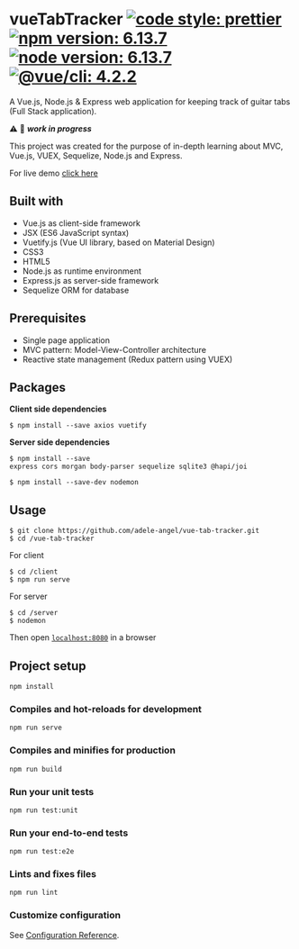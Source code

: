 # vueTabTracker [![code style: prettier](https://img.shields.io/badge/code_style-prettier-ff69b4)](https://github.com/prettier/prettier) [![npm version: 6.13.7](https://img.shields.io/badge/npm%20version-6.13.7-blue)](https://www.npmjs.com/) [![node version: 6.13.7](https://img.shields.io/badge/node%20version-13.5.0-blue)](https://nodejs.org/) [![@vue/cli: 4.2.2](https://img.shields.io/badge/@vue/cli-4.2.2-blue)](https://github.com/vuejs/vue-cli)

A Vue.js, Node.js & Express web application for keeping track of guitar tabs (Full Stack application).

:warning: :construction: _**work in progress**_

This project was created for the purpose of in-depth learning about MVC, Vue.js, VUEX, Sequelize, Node.js and Express.

For live demo [click here](https://adele-angel.github.io/vue-tab-tracker)

## Built with

-   Vue.js as client-side framework
-   JSX (ES6 JavaScript syntax)
-   Vuetify.js (Vue UI library, based on Material Design)
-   CSS3
-   HTML5
-   Node.js as runtime environment
-   Express.js as server-side framework
-   Sequelize ORM for database

## Prerequisites

-   Single page application
-   MVC pattern: Model-View-Controller architecture
-   Reactive state management (Redux pattern using VUEX)

## Packages

**Client side dependencies**

```
$ npm install --save axios vuetify
```

**Server side dependencies**

```
$ npm install --save
express cors morgan body-parser sequelize sqlite3 @hapi/joi
```

```
$ npm install --save-dev nodemon
```

## Usage

```
$ git clone https://github.com/adele-angel/vue-tab-tracker.git
$ cd /vue-tab-tracker
```

For client

```
$ cd /client
$ npm run serve
```

For server

```
$ cd /server
$ nodemon
```

Then open [`localhost:8080`](http://localhost:8080) in a browser

## Project setup

```
npm install
```

### Compiles and hot-reloads for development

```
npm run serve
```

### Compiles and minifies for production

```
npm run build
```

### Run your unit tests

```
npm run test:unit
```

### Run your end-to-end tests

```
npm run test:e2e
```

### Lints and fixes files

```
npm run lint
```

### Customize configuration

See [Configuration Reference](https://cli.vuejs.org/config/).

